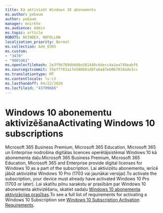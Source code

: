 ```yaml
---
title: Kā aktivizēt Windows 10 abonementu
ms.author: pebaum
author: pebaum
manager: mnirkhe
ms.audience: Admin
ms.topic: article
ROBOTS: NOINDEX, NOFOLLOW
localization_priority: Normal
ms.collection: Adm_O365
ms.custom:
- "3470"
- "9001461"
ms.openlocfilehash: 2e3f9b789db6d8e581440c6decc4a1ea748eabf6
ms.sourcegitcommit: 55eff703a17e500681d8fa6a87eb067019ade3cc
ms.translationtype: MT
ms.contentlocale: lv-LV
ms.lasthandoff: 04/22/2020
ms.locfileid: "43709666"
---
```

# <a name="activating-windows-10-subscriptions"></a><span data-ttu-id="0ce7c-102">Windows 10 abonementu aktivizēšana</span><span class="sxs-lookup"><span data-stu-id="0ce7c-102">Activating Windows 10 subscriptions</span></span>

<span data-ttu-id="0ce7c-103">Microsoft 365 Business Premium, Microsoft 365 Education, Microsoft 365 un Enterprise nodrošina digitālas licences operētājsistēmai Windows 10 kā abonementa daļu.</span><span class="sxs-lookup"><span data-stu-id="0ce7c-103">Microsoft 365 Business Premium, Microsoft 365 Education, Microsoft 365 and Enterprise provide digital licenses for Windows 10 as a part of the subscription.</span></span> <span data-ttu-id="0ce7c-104">Lai aktivizētu abonementu, ierīcē jābūt aktivizētai Windows 10 Pro (1703 vai jaunākai versijai).</span><span class="sxs-lookup"><span data-stu-id="0ce7c-104">To activate the subscription, your device must already have activated Windows 10 Pro (1703 or later).</span></span> <span data-ttu-id="0ce7c-105">Lai skatītu pilnu sarakstu ar prasībām par Windows 10 abonementa aktivizēšanu, skatiet sadaļu [Windows 10 abonementa aktivizācijas prasības](https://docs.microsoft.com/windows/deployment/windows-10-subscription-activation#requirements).</span><span class="sxs-lookup"><span data-stu-id="0ce7c-105">To see a full list of requirements for activating a Windows 10 Subscription see [Windows 10 Subscription Activation Requirements](https://docs.microsoft.com/windows/deployment/windows-10-subscription-activation#requirements).</span></span>
